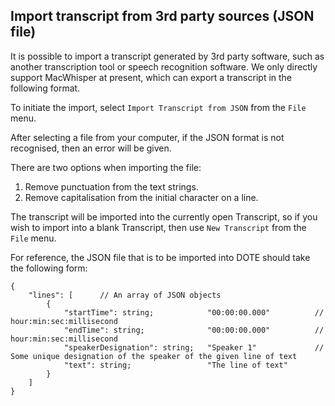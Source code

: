 ## Import transcript from 3rd party sources (JSON file)

It is possible to import a transcript generated by 3rd party software, such as another transcription tool or speech recognition software.
We only directly support MacWhisper at present, which can export a transcript in the following format.

To initiate the import, select ``Import Transcript from JSON`` from the `File` menu.

After selecting a file from your computer, if the JSON format is not recognised, then an error will be given.

There are two options when importing the file:
1. Remove punctuation from the text strings.
2. Remove capitalisation from the initial character on a line.

The transcript will be imported into the currently open Transcript, so if you wish to import into a blank Transcript, then use `New Transcript` from the `File` menu.

For reference, the JSON file that is to be imported into DOTE should take the following form:

```
{
	"lines": [      // An array of JSON objects
		{
			"startTime": string;            "00:00:00.000"          // hour:min:sec:millisecond
			"endTime": string;              "00:00:00.000"          // hour:min:sec:millisecond
			"speakerDesignation": string;   "Speaker 1"             // Some unique designation of the speaker of the given line of text
			"text": string;                 "The line of text"
		}
	]
}
```

